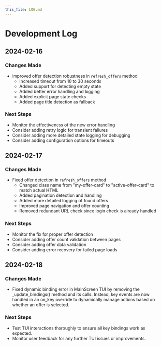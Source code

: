 ```yaml
---
this_file: LOG.md
---
```


# Development Log

## 2024-02-16

### Changes Made
- Improved offer detection robustness in `refresh_offers` method
  - Increased timeout from 10 to 30 seconds
  - Added support for detecting empty state
  - Added better error handling and logging
  - Added explicit page state checks
  - Added page title detection as fallback

### Next Steps
- Monitor the effectiveness of the new error handling
- Consider adding retry logic for transient failures
- Consider adding more detailed state logging for debugging
- Consider adding configuration options for timeouts

## 2024-02-17

### Changes Made
- Fixed offer detection in `refresh_offers` method
  - Changed class name from "my-offer-card" to "active-offer-card" to match actual HTML
  - Added pagination detection and handling
  - Added more detailed logging of found offers
  - Improved page navigation and offer counting
  - Removed redundant URL check since login check is already handled

### Next Steps
- Monitor the fix for proper offer detection
- Consider adding offer count validation between pages
- Consider adding offer data validation
- Consider adding error recovery for failed page loads

## 2024-02-18

### Changes Made
- Fixed dynamic binding error in MainScreen TUI by removing the _update_bindings() method and its calls.
  Instead, key events are now handled in an on_key override to dynamically manage actions based on whether an offer is selected.

### Next Steps
- Test TUI interactions thoroughly to ensure all key bindings work as expected.
- Monitor user feedback for any further TUI issues or improvements. 